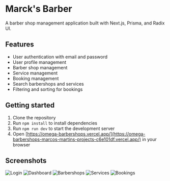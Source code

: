 # Marck's Barber

A barber shop management application built with Next.js, Prisma, and Radix UI.

## Features

- User authentication with email and password
- User profile management
- Barber shop management
- Service management
- Booking management
- Search barbershops and services
- Filtering and sorting for bookings

## Getting started

1. Clone the repository
2. Run `npm install` to install dependencies
3. Run `npm run dev` to start the development server
4. Open [https://omega-barbershops.vercel.app/](https://omega-barbershops-marcos-martins-projects-c6e101df.vercel.app/) in your browser

## Screenshots

![Login](https://i.imgur.com/0W0h8Dh.png)
![Dashboard](https://i.imgur.com/Rqk7H7c.png)
![Barbershops](https://i.imgur.com/du3k7v2.png)
![Services](https://i.imgur.com/4xh7v2S.png)
![Bookings](https://i.imgur.com/m6vX9W5.png)
